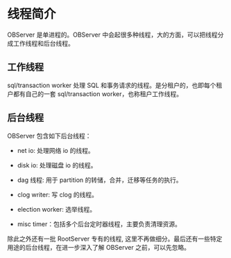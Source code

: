 线程简介 
=========================

OBServer 是单进程的。OBServer 中会起很多种线程，大的方面，可以把线程分成工作线程和后台线程。

工作线程 
-------------------------

sql/transaction worker 处理 SQL 和事务请求的线程。是分租户的，也即每个租户都有自己的一套 sql/transaction worker，也称租户工作线程。

后台线程 
-------------------------

OBServer 包含如下后台线程：

* net io: 处理网络 io 的线程。

  

* disk io: 处理磁盘 io 的线程。

  

* dag 线程: 用于 partition 的转储，合并，迁移等任务的执行。

  

* clog writer: 写 clog 的线程。

  

* election worker: 选举线程。

  

* misc timer：包括多个后台定时器线程，主要负责清理资源。

  




除此之外还有一批 RootServer 专有的线程, 这里不再做细分。最后还有一些特定用途的后台线程，在进一步深入了解 OBServer 之前，可以先忽略。


